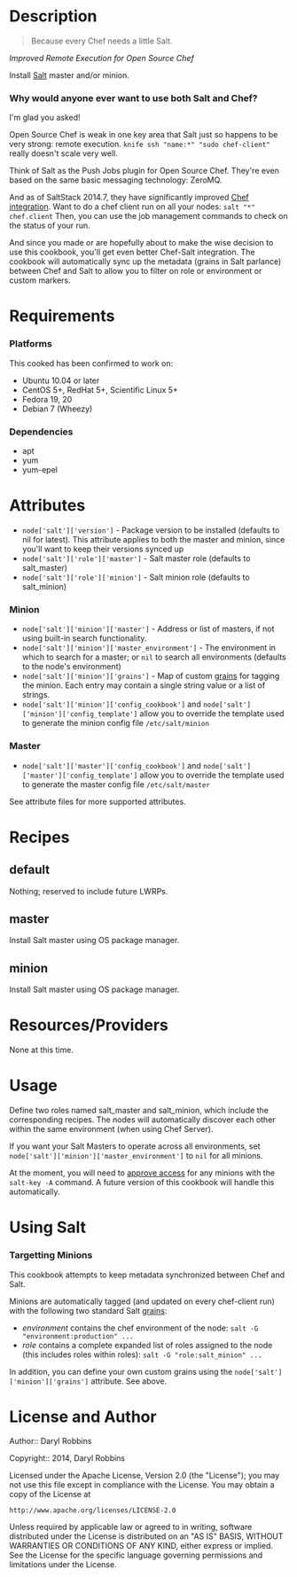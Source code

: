 
Description
===========

> Because every Chef needs a little Salt.

*Improved Remote Execution for Open Source Chef*

Install [Salt](http://www.saltstack.com) master and/or minion.

### Why would anyone ever want to use both Salt and Chef?

I'm glad you asked!

Open Source Chef is weak in one key area that Salt just so happens to be very
strong: remote execution. `knife ssh "name:*" "sudo chef-client"` really doesn't
scale very well.

Think of Salt as the Push Jobs plugin for Open Source Chef. They're even based
on the same basic messaging technology: ZeroMQ.

And as of SaltStack 2014.7, they have significantly improved [Chef integration](http://docs.saltstack.com/en/latest/ref/modules/all/salt.modules.chef.html#module-salt.modules.chef).
Want to do a chef client run on all your nodes: `salt "*" chef.client` Then, you
can use the job management commands to check on the status of your run.

And since you made or are hopefully about to make the wise decision to use this
cookbook, you'll get even better Chef-Salt integration. The cookbook will
automatically sync up the metadata (grains in Salt parlance) between Chef and
Salt to allow you to filter on role or environment or custom markers.

Requirements
============

### Platforms

This cooked has been confirmed to work on:

* Ubuntu 10.04 or later
* CentOS 5+, RedHat 5+, Scientific Linux 5+
* Fedora 19, 20
* Debian 7 (Wheezy)

### Dependencies

* apt
* yum
* yum-epel

Attributes
==========

* `node['salt']['version']` - Package version to be installed (defaults to nil for latest). This attribute applies to both the master and minion, since you'll want to keep their versions synced up
* `node['salt']['role']['master']` - Salt master role (defaults to salt_master)
* `node['salt']['role']['minion']` - Salt minion role (defaults to salt_minion)

### Minion
* `node['salt']['minion']['master']` - Address or list of masters, if not using built-in search functionality.
* `node['salt']['minion']['master_environment']` - The environment in which to search for a master; or `nil` to search all environments (defaults to the node's environment)
* `node['salt']['minion']['grains']` - Map of custom [grains](http://docs.saltstack.com/en/latest/topics/targeting/grains.html) for tagging the minion. Each entry may contain a single string value or a list of strings.
* `node['salt']['minion']['config_cookbook']` and `node['salt']['minion']['config_template']` allow you to override the template used to generate the minion config file `/etc/salt/minion`

### Master
* `node['salt']['master']['config_cookbook']` and `node['salt']['master']['config_template']` allow you to override the template used to generate the master config file `/etc/salt/master`

See attribute files for more supported attributes.

Recipes
=======

default
-------

Nothing; reserved to include future LWRPs.

master
------

Install Salt master using OS package manager.

minion
------

Install Salt master using OS package manager.


Resources/Providers
===================

None at this time.

Usage
=====

Define two roles named salt_master and salt_minion, which include the corresponding
recipes. The nodes will automatically discover each other within the same environment
(when using Chef Server).

If you want your Salt Masters to operate across all environments, set
`node['salt']['minion']['master_environment']` to `nil` for all minions.

At the moment, you will need to [approve access](http://docs.saltstack.com/en/latest/ref/cli/salt-key.html) for any minions with the `salt-key -A` command. A future version of this cookbook
will handle this automatically.

Using Salt
==========

### Targetting Minions

This cookbook attempts to keep metadata synchronized between Chef and Salt.

Minions are automatically tagged (and updated on every chef-client run) with the
following two standard Salt [grains](http://docs.saltstack.com/en/latest/topics/targeting/grains.html):

* *environment* contains the chef environment of the node: `salt -G "environment:production" ...`
* *role* contains a complete expanded list of roles assigned to the node (this includes roles within roles): `salt -G "role:salt_minion" ...`

In addition, you can define your own custom grains using the `node['salt']['minion']['grains']` attribute. See above.

License and Author
==================

Author:: Daryl Robbins

Copyright:: 2014, Daryl Robbins

Licensed under the Apache License, Version 2.0 (the "License");
you may not use this file except in compliance with the License.
You may obtain a copy of the License at

    http://www.apache.org/licenses/LICENSE-2.0

Unless required by applicable law or agreed to in writing, software
distributed under the License is distributed on an "AS IS" BASIS,
WITHOUT WARRANTIES OR CONDITIONS OF ANY KIND, either express or implied.
See the License for the specific language governing permissions and
limitations under the License.